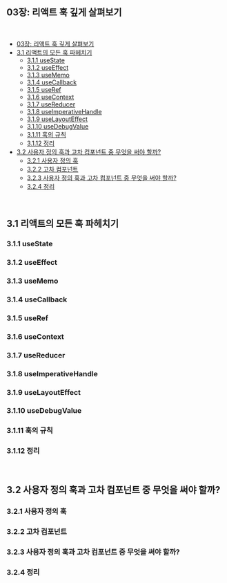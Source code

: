 ## 03장: 리액트 훅 깊게 살펴보기

<br>

- [03장: 리액트 훅 깊게 살펴보기](#03장-리액트-훅-깊게-살펴보기)
- [3.1 리액트의 모든 훅 파헤치기](#31-리액트의-모든-훅-파헤치기)
  - [3.1.1 useState](#311-usestate)
  - [3.1.2 useEffect](#312-useeffect)
  - [3.1.3 useMemo](#313-usememo)
  - [3.1.4 useCallback](#314-usecallback)
  - [3.1.5 useRef](#315-useref)
  - [3.1.6 useContext](#316-usecontext)
  - [3.1.7 useReducer](#317-usereducer)
  - [3.1.8 useImperativeHandle](#318-useimperativehandle)
  - [3.1.9 useLayoutEffect](#319-uselayouteffect)
  - [3.1.10 useDebugValue](#3110-usedebugvalue)
  - [3.1.11 훅의 규칙](#3111-훅의-규칙)
  - [3.1.12 정리](#3112-정리)
- [3.2 사용자 정의 훅과 고차 컴포넌트 중 무엇을 써야 할까?](#32-사용자-정의-훅과-고차-컴포넌트-중-무엇을-써야-할까)
  - [3.2.1 사용자 정의 훅](#321-사용자-정의-훅)
  - [3.2.2 고차 컴포넌트](#322-고차-컴포넌트)
  - [3.2.3 사용자 정의 훅과 고차 컴포넌트 중 무엇을 써야 할까?](#323-사용자-정의-훅과-고차-컴포넌트-중-무엇을-써야-할까)
  - [3.2.4 정리](#324-정리)

<br>

## 3.1 리액트의 모든 훅 파헤치기
### 3.1.1 useState
### 3.1.2 useEffect
### 3.1.3 useMemo
### 3.1.4 useCallback
### 3.1.5 useRef
### 3.1.6 useContext
### 3.1.7 useReducer
### 3.1.8 useImperativeHandle
### 3.1.9 useLayoutEffect
### 3.1.10 useDebugValue
### 3.1.11 훅의 규칙
### 3.1.12 정리

<br>

## 3.2 사용자 정의 훅과 고차 컴포넌트 중 무엇을 써야 할까?
### 3.2.1 사용자 정의 훅
### 3.2.2 고차 컴포넌트
### 3.2.3 사용자 정의 훅과 고차 컴포넌트 중 무엇을 써야 할까?
### 3.2.4 정리